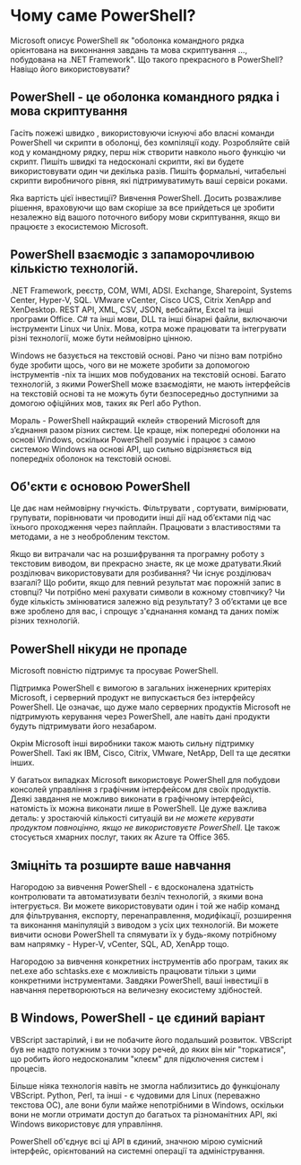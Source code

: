 # Чому саме PowerShell?

Microsoft описує PowerShell як "оболонка командного рядка орієнтована на виконнання завдань та мова скриптування ..., побудована на .NET Framework". Що такого прекрасного в PowerShell? Навіщо його використовувати?

## PowerShell - це оболонка командного рядка і мова скриптування

Гасіть пожежі швидко , використовуючи існуючі або власні команди PowerShell чи скрипти в оболонці, без компіляції коду. Розробляйте свій код у командному рядку, перш ніж створити навколо нього функцію чи скрипт. Пишіть швидкі та недосконалі  скрипти, які ви будете використовувати один чи декілька разів. Пишіть формальні, читабельні скрипти виробничого рівня, які підтримуватимуть ваші сервіси роками.

Яка вартість цієї інвестиції? Вивчення  PowerShell. Досить розважливе рішення, враховуючи що вам скоріше за все прийдеться це зробити незалежно від вашого поточного вибору мови скриптування, якщо ви працюєте з екосистемою Microsoft.

## PowerShell взаємодіє з запаморочливою кількістю технологій.

.NET Framework, реєстр, COM, WMI, ADSI. Exchange, Sharepoint, Systems Center, Hyper-V, SQL. VMware vCenter, Cisco UCS, Citrix XenApp and XenDesktop. REST API, XML, CSV, JSON, вебсайти, Excel та інші програми Office. C# та інші мови, DLL та інші бінарні файли, включаючи інструменти Linux чи Unix. Мова, котра може працювати та інтегрувати різні технології, може бути неймовірно цінною.

Windows не базується на текстовій основі. Рано чи пізно вам потрібно буде зробити щось, чого ви не можете зробити за допомогою  інструментів -nix та інших мов побудованих на текстовій основі. Багато технологій, з якими PowerShell може взаємодіяти, не мають  інтерфейсів на текстовій основі та не можуть бути безпосередньо доступними за домогою офіційних мов, таких як Perl або Python.

Мораль -  PowerShell найкращий «клей»  створений Microsoft для з’єднання разом різних систем. Це краще, ніж попередні оболонки на основі Windows, оскільки PowerShell розуміє і працює з самою системою Windows на основі API, що сильно відрізняється від попередніх оболонок на текстовій основі.

## Об'єкти є основою PowerShell
Це дає нам неймовірну гнучкість. Фільтрувати , сортувати, вимірювати, групувати, порівнювати чи проводити інші дії над об’єктами під час їхнього проходження через пайплайн. Працювати з властивостями та методами, а не з необробленим текстом.

Якщо ви витрачали час на розшифрування та програмну роботу з текстовим виводом, ви прекрасно знаєте, як це може дратувати.Який розділювач використовувати для розбивання? Чи існує розділювач взагалі? Що робити, якщо для певний результат має порожній запис в стовпці? Чи потрібно мені рахувати символи в кожному стовпчику? Чи буде кількість змінюватися залежно від результату? З об’єктами це все вже зроблено для вас, і спрощує з'єднанання команд та даних поміж різних технологій.

## PowerShell нікуди не пропаде
Microsoft повністю підтримує та просуває PowerShell.

Підтримка PowerShell є вимогою в загальних інженерних критеріях Microsoft, і серверний продукт не випускається без інтерфейсу PowerShell. Це означає, що дуже мало серверних продуктів Microsoft не підтримують керування через PowerShell, але навіть дані продукти  будуть підтримувати його незабаром.

Окрім Microsoft інші виробники також мають сильну підтримку PowerShell. Такі як IBM, Cisco, Citrix, VMware, NetApp, Dell та ще десятки інших.

У багатьох випадках Microsoft використовує PowerShell для побудови консолей управління з графічним інтерфейсом для своїх продуктів. Деякі завдання не можливо виконати в графічному інтерфейсі, натомість їх можна виконати лише в PowerShell. Це дуже важлива  деталь: у зростаючій кількості ситуацій ви _не можете керувати продуктом повноцінно, якщо не використовуєте PowerShell_. Це також стосується  хмарних послуг, таких як Azure та Office 365.

## Зміцніть та розширте ваше навчання

Нагородою за вивчення PowerShell - є вдосконалена здатність контролювати та автоматизувати безліч технологій, з якими вона інтегрується. Ви можете використовувати один і той же набір команд для фільтрування, експорту, перенаправлення, модифікації, розширення та виконання маніпуляцій з виводом з усіх цих технологій. Ви можете вивчити основи PowerShell та спямувати їх у будь-якому потрібному вам напрямку - Hyper-V, vCenter, SQL, AD, XenApp тощо.

Нагородою за вивчення конкретних інструментів або програм, таких як net.exe або schtasks.exe є можливість працювати тільки з цими конкретними інструментами. Завдяки PowerShell, ваші інвестиції в навчання перетворюються на величезну екосистему здібностей.

## В Windows, PowerShell - це єдиний варіант
VBScript застарілий, і ви не побачите його подальший розвиток. VBScript був не надто потужним з точки зору речей, до яких він міг  "торкатися", що робить його недосконалим "клеєм" для підключення систем і процесів.

Більше ніяка технологія навіть не змогла наблизитись до функціоналу VBScript. Python, Perl, та інші - є чудовими для Linux (переважно текстова ОС), але вони були майже непотрібними в Windows, оскільки вони не могли отримати доступ до багатьох та різноманітних API, які Windows використовує для управління.

PowerShell об'єднує всі ці API в єдиний, значною мірою сумісний інтерфейс, орієнтований на системні операції та адміністрування.

